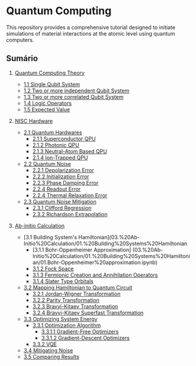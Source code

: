 # Quantum Computing

This repository provides a comprehensive tutorial designed to initiate simulations of material interactions at the atomic level using quantum computers.

## Sumário

1. [Quantum Computing Theory](/01.%20Quantum%20Computing%20Theory)
    - [1.1 Single Qubit System](/01.%20Quantum%20Computing%20Theory/01.%20Single%20Qubit%20System)
    - [1.2 Two or more independent Qubit System](01.%20Quantum%20Computing%20Theory/02.%20Two%20or%20more%20independent%20Qubit%20System)
    - [1.3 Two or more correlated Qubit System](/01.%20Quantum%20Computing%20Theory/03.%20Two%20or%20more%20correlated%20Qubit%20System)
    - [1.4 Logic Operators](01.%20Quantum%20Computing%20Theory/04.%20Logic%20Operators)
    - [1.5 Expected Value](01.%20Quantum%20Computing%20Theory/05.%20System's%20Expected%20Value)

2. [NISC Hardware](02.%20NISC%20Hardware)
    - [2.1 Quantum Hardwares](02.%20NISC%20Hardware/01.%20Quantum%20Hardwares)
        - [2.1.1 Superconductor QPU](02.%20NISC%20Hardware/01.%20Quantum%20Hardwares/Superconducting%20QPU.ipynb)
        - [2.1.2 Photonic QPU](02.%20NISC%20Hardware/01.%20Quantum%20Hardwares/Photonic%20QPU.ipynb)
        - [2.1.3 Neutral-Atom Based QPU](01.%20Quantum%20Hardwares/Neutral-Atom%20Based%20QPU.ipynb)
        - [2.1.4 Ion-Trapped QPU](02.%20NISC%20Hardware/01.%20Quantum%20Hardwares/Ion-Trap%20QPU.ipynb)
    - [2.2 Quantum Noise](02.%20NISC%20Hardware/02.%20Quantum%20Noise)
        - [2.2.1 Depolarization Error](02.%20NISC%20Hardware/02.%20Quantum%20Noise/Depolarization%20Error.ipynb)
        - [2.2.2 Initialization Error](02.%20NISC%20Hardware/02.%20Quantum%20Noise/Initialization%20Error.ipynb)
        - [2.2.3 Phase Damping Error](02.%20NISC%20Hardware/02.%20Quantum%20Noise/Phase%20Damping%20Error.ipynb)
        - [2.2.4 Readout Error](02.%20NISC%20Hardware/02.%20Quantum%20Noise/Readout%20Error.ipynb)
        - [2.2.4 Thermal Relaxation Error](02.%20NISC%20Hardware/02.%20Quantum%20Noise/Thermal%20Relaxation%20Error.ipynb)
    - [2.3 Quantum Noise Mitigation](02.%20NISC%20Hardware/03.%20Quantum%20Noise%20Mitigation%20Technique)
        - [2.3.1 Clifford Regression](02.%20NISC%20Hardware/03.%20Quantum%20Noise%20Mitigation%20Technique/Clifford%20Regression)
        - [2.3.2 Richardson Extrapolation](02.%20NISC%20Hardware/03.%20Quantum%20Noise%20Mitigation%20Technique/Richardson%20Extrapolation)

3. [Ab-initio Calculation](03.%20Ab-Initio%20Calculation)
    - [3.1 Building System's Hamiltonian](03.%20Ab-Initio%20Calculation/01.%20Building%20Systems%20Hamiltonian
        - [3.1.1 Bohr-Oppenheimer Approximation] (03.%20Ab-Initio%20Calculation/01.%20Building%20Systems%20Hamiltonian/01.Bohr-Oppenheimer%20approximation.ipynb)
        - [3.1.2 Fock Space](03.%20Ab-Initio%20Calculation/01.%20Building%20Systems%20Hamiltonian/02.Fock%20space.ipynb)
        - [3.1.3 Fermionic Creation and Annihilation Operators](03.%20Ab-Initio%20Calculation/01.%20Building%20Systems%20Hamiltonian/03.Fermionic%20creation%20and%20annihilation%20operators.ipynb)
        - [3.1.4 Slater Type Orbitals](03.%20Ab-Initio%20Calculation/01.%20Building%20Systems%20Hamiltonian/04.Slater-type%20orbitals.ipynb)
    - [3.2 Mapping Hamiltonian to Quantum Circuit](03.%20Ab-Initio%20Calculation/02.%20Mapping%20Hamiltonian%20to%20Quantum%20Circuit)
        - [3.2.1 Jordan-Wigner Transformation](03.%20Ab-Initio%20Calculation/02.%20Mapping%20Hamiltonian%20to%20Quantum%20Circuit/Jordan–Wigner_transformation.ipynb)
        - [3.2.2 Parity Transformation](03.%20Ab-Initio%20Calculation/02.%20Mapping%20Hamiltonian%20to%20Quantum%20Circuit/Parity_transformation.ipynb)
        - [3.2.3 Bravyi-Kitaev Transformation](03.%20Ab-Initio%20Calculation/02.%20Mapping%20Hamiltonian%20to%20Quantum%20Circuit/Bravyi-Kitaev_transformation.ipynb)
        - [3.2.4 Bravyi-Kitaev Superfast Transformation](03.%20Ab-Initio%20Calculation/02.%20Mapping%20Hamiltonian%20to%20Quantum%20Circuit/Bravyi-Kitaev_superfast_transformation.ipynb)
    - [3.3 Optimizing System Energy](03.%20Ab-Initio%20Calculation/03.%20Optimizing%20system%20energy)
        - [3.3.1 Optimization Algorithm](03.%20Ab-Initio%20Calculation/03.%20Optimizing%20system%20energy/01.%20Optimization%20Algorithms)
            - [3.3.1.1 Gradient-Free Optimizers](03.%20Ab-Initio%20Calculation/03.%20Optimizing%20system%20energy/01.%20Optimization%20Algorithms/Gradient-Free%20Optimizers)
            - [3.3.1.2 Gradient-Descent Optimizers](03.%20Ab-Initio%20Calculation/03.%20Optimizing%20system%20energy/01.%20Optimization%20Algorithms/Gradient-Descent%20Optimizers)
        - [3.3.2 VQE](03.%20Ab-Initio%20Calculation/03.%20Optimizing%20system%20energy/02.%20Variational%20Quantum%20Eigensolver%20(VQE))
    - [3.4 Mitigating Noise](03.%20Ab-Initio%20Calculation/04.%20Mitigating%20noise)
    - [3.5 Comparing Results](03.%20Ab-Initio%20Calculation/05.%20Comparing%20results)
